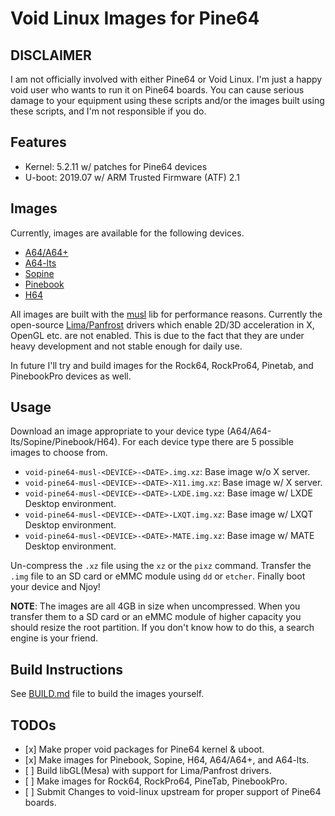 # Void Linux Images for Pine64

## DISCLAIMER

I am not officially involved with either Pine64 or Void Linux. I'm just a happy void user who wants to run it on Pine64 boards. You can cause serious damage to your equipment using these scripts and/or the images built using these scripts, and I'm not responsible if you do.

## Features

- Kernel: 5.2.11 w/ patches for Pine64 devices
- U-boot: 2019.07 w/ ARM Trusted Firmware (ATF) 2.1

## Images

Currently, images are available for the following devices.

- [A64/A64+](https://wiki.pine64.org/index.php/PINE_A64_Main_Page)
- [A64-lts](https://wiki.pine64.org/index.php/PINE_A64-LTS/SOPine_Main_Page)
- [Sopine](https://wiki.pine64.org/index.php/PINE_A64-LTS/SOPine_Main_Page)
- [Pinebook](https://wiki.pine64.org/index.php/1080P_Pinebook_Main_Page)
- [H64](https://wiki.pine64.org/index.php/PINE_H64_Main_Page)

All images are built with the [musl](https://wiki.voidlinux.org/Musl) lib for performance reasons. Currently the open-source [Lima/Panfrost](https://linux-sunxi.org/Mali_Open_Source_Driver) drivers which enable 2D/3D acceleration in X, OpenGL etc. are not enabled. This is due to the fact that they are under heavy development and not stable enough for daily use.

In future I'll try and build images for the Rock64, RockPro64, Pinetab, and PinebookPro devices as well. 

## Usage

Download an image appropriate to your device type (A64/A64-lts/Sopine/Pinebook/H64). For each device type there are 5 possible images to choose from.

- `void-pine64-musl-<DEVICE>-<DATE>.img.xz`: Base image w/o X server.
- `void-pine64-musl-<DEVICE>-<DATE>-X11.img.xz`: Base image w/ X server.
- `void-pine64-musl-<DEVICE>-<DATE>-LXDE.img.xz`: Base image w/ LXDE Desktop environment.
- `void-pine64-musl-<DEVICE>-<DATE>-LXQT.img.xz`: Base image w/ LXQT Desktop environment.
- `void-pine64-musl-<DEVICE>-<DATE>-MATE.img.xz`: Base image w/ MATE Desktop environment.

Un-compress the `.xz` file using the `xz` or the `pixz` command. Transfer the `.img` file to an SD card or eMMC module using `dd` or `etcher`. Finally boot your device and Njoy!

**NOTE**: The images are all 4GB in size when uncompressed. When you transfer them to a SD card or an eMMC module of higher capacity you should resize the root partition. If you don't know how to do this, a search engine is your friend.

## Build Instructions

See [BUILD.md](BUILD.md) file to build the images yourself.

## TODOs

- \[x] Make proper void packages for Pine64 kernel & uboot.
- \[x] Make images for Pinebook, Sopine, H64, A64/A64+, and A64-lts.
- \[ ] Build libGL(Mesa) with support for Lima/Panfrost drivers.
- \[ ] Make images for Rock64, RockPro64, PineTab, PinebookPro.
- \[ ] Submit Changes to void-linux upstream for proper support of Pine64 boards.
